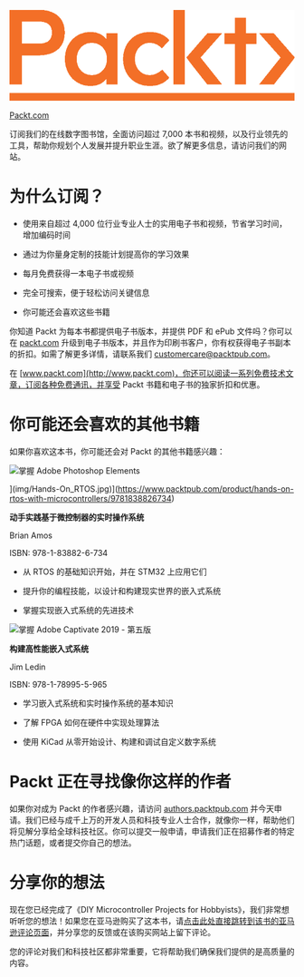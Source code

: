 ![](img/Packt_Logo_Orange__f36f261.png)

[Packt.com](http://Packt.com)

订阅我们的在线数字图书馆，全面访问超过 7,000 本书和视频，以及行业领先的工具，帮助你规划个人发展并提升职业生涯。欲了解更多信息，请访问我们的网站。

# 为什么订阅？

+   使用来自超过 4,000 位行业专业人士的实用电子书和视频，节省学习时间，增加编码时间

+   通过为你量身定制的技能计划提高你的学习效果

+   每月免费获得一本电子书或视频

+   完全可搜索，便于轻松访问关键信息

+   你可能还会喜欢这些书籍

你知道 Packt 为每本书都提供电子书版本，并提供 PDF 和 ePub 文件吗？你可以在 [packt.com](http://packt.com) 升级到电子书版本，并且作为印刷书客户，你有权获得电子书副本的折扣。如需了解更多详情，请联系我们 customercare@packtpub.com。

在 [www.packt.com](http://www.packt.com)，你还可以阅读一系列免费技术文章，订阅各种免费通讯，并享受 Packt 书籍和电子书的独家折扣和优惠。

# 你可能还会喜欢的其他书籍

如果你喜欢这本书，你可能还会对 Packt 的其他书籍感兴趣：

![掌握 Adobe Photoshop Elements](https://www.packtpub.com/product/hands-on-rtos-with-microcontrollers/9781838826734)

](img/Hands-On_RTOS.jpg)](https://www.packtpub.com/product/hands-on-rtos-with-microcontrollers/9781838826734)

**动手实践基于微控制器的实时操作系统**

Brian Amos

ISBN: 978-1-83882-6-734

+   从 RTOS 的基础知识开始，并在 STM32 上应用它们

+   提升你的编程技能，以设计和构建现实世界的嵌入式系统

+   掌握实现嵌入式系统的先进技术

![掌握 Adobe Captivate 2019 - 第五版](https://www.packtpub.com/product/architecting-high-performance-embedded-systems/9781789955965)

**构建高性能嵌入式系统**

Jim Ledin

ISBN: 978-1-78995-5-965

+   学习嵌入式系统和实时操作系统的基本知识

+   了解 FPGA 如何在硬件中实现处理算法

+   使用 KiCad 从零开始设计、构建和调试自定义数字系统

# Packt 正在寻找像你这样的作者

如果你对成为 Packt 的作者感兴趣，请访问 [authors.packtpub.com](http://authors.packtpub.com) 并今天申请。我们已经与成千上万的开发人员和科技专业人士合作，就像你一样，帮助他们将见解分享给全球科技社区。你可以提交一般申请，申请我们正在招募作者的特定热门话题，或者提交你自己的想法。

# 分享你的想法

现在您已经完成了《DIY Microcontroller Projects for Hobbyists》，我们非常想听听您的想法！如果您在亚马逊购买了这本书，请[点击此处直接跳转到该书的亚马逊评论页面](https://packt.link/r/1-800-56413-9)，并分享您的反馈或在该购买网站上留下评论。

您的评论对我们和科技社区都非常重要，它将帮助我们确保我们提供的是高质量的内容。
